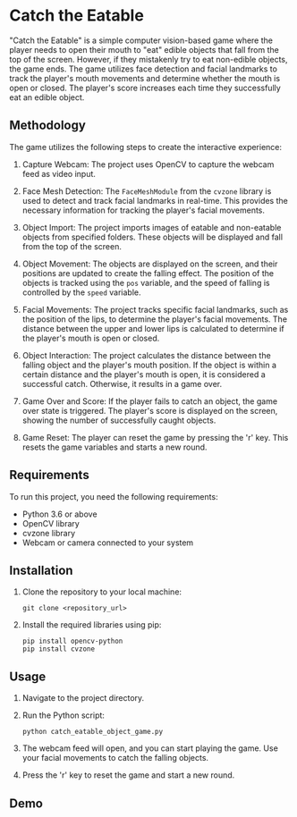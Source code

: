 
# Catch the Eatable

"Catch the Eatable" is a simple computer vision-based game where the player needs to open their mouth to "eat" edible objects that fall from the top of the screen. However, if they mistakenly try to eat non-edible objects, the game ends. The game utilizes face detection and facial landmarks to track the player's mouth movements and determine whether the mouth is open or closed. The player's score increases each time they successfully eat an edible object.

## Methodology

The game utilizes the following steps to create the interactive experience:

1. Capture Webcam: The project uses OpenCV to capture the webcam feed as video input.

2. Face Mesh Detection: The `FaceMeshModule` from the `cvzone` library is used to detect and track facial landmarks in real-time. This provides the necessary information for tracking the player's facial movements.

3. Object Import: The project imports images of eatable and non-eatable objects from specified folders. These objects will be displayed and fall from the top of the screen.

4. Object Movement: The objects are displayed on the screen, and their positions are updated to create the falling effect. The position of the objects is tracked using the `pos` variable, and the speed of falling is controlled by the `speed` variable.

5. Facial Movements: The project tracks specific facial landmarks, such as the position of the lips, to determine the player's facial movements. The distance between the upper and lower lips is calculated to determine if the player's mouth is open or closed.

6. Object Interaction: The project calculates the distance between the falling object and the player's mouth position. If the object is within a certain distance and the player's mouth is open, it is considered a successful catch. Otherwise, it results in a game over.

7. Game Over and Score: If the player fails to catch an object, the game over state is triggered. The player's score is displayed on the screen, showing the number of successfully caught objects.

8. Game Reset: The player can reset the game by pressing the 'r' key. This resets the game variables and starts a new round.

## Requirements

To run this project, you need the following requirements:

- Python 3.6 or above
- OpenCV library
- cvzone library
- Webcam or camera connected to your system

## Installation

1. Clone the repository to your local machine:
   ```
   git clone <repository_url>
   ```

2. Install the required libraries using pip:
   ```
   pip install opencv-python
   pip install cvzone
   ```

## Usage

1. Navigate to the project directory.

2. Run the Python script:
   ```
   python catch_eatable_object_game.py
   ```

3. The webcam feed will open, and you can start playing the game. Use your facial movements to catch the falling objects.

4. Press the 'r' key to reset the game and start a new round.


## Demo

